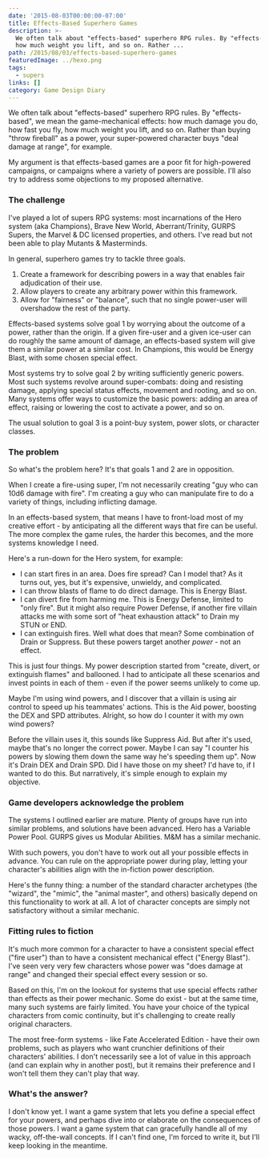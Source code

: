 ```yaml
---
date: '2015-08-03T00:00:00-07:00'
title: Effects-Based Superhero Games
description: >-
  We often talk about "effects-based" superhero RPG rules. By "effects-based", we mean the game-mechanical effects: how much damage you do, how fast you fly,
  how much weight you lift, and so on. Rather ...
path: /2015/08/03/effects-based-superhero-games
featuredImage: ../hexo.png
tags:
  - supers
links: []
category: Game Design Diary
---
```


We often talk about "effects-based" superhero RPG rules.
By "effects-based", we mean the game-mechanical effects:
how much damage you do, how fast you fly, how much weight
you lift, and so on. Rather than buying "throw fireball"
as a power, your super-powered character buys
"deal damage at range", for example.

My argument is that effects-based games are a poor fit
for high-powered campaigns, or campaigns where a variety
of powers are possible. I'll also try to address some
objections to my proposed alternative.

<!-- more -->

### The challenge

I've played a lot of supers RPG systems: most incarnations
of the Hero system (aka Champions), Brave New World,
Aberrant/Trinity, GURPS Supers, the Marvel & DC
licensed properties, and others. I've read but not
been able to play Mutants & Masterminds.

In general, superhero games try to tackle three goals.

1. Create a framework for describing powers in a way that enables fair adjudication of their use.
2. Allow players to create any arbitrary power within this framework.
3. Allow for "fairness" or "balance", such that no single power-user will overshadow the rest of the party.

Effects-based systems solve goal 1 by worrying about the outcome
of a power, rather than the origin. If a given fire-user and a given
ice-user can do roughly the same amount of damage, an effects-based
system will give them a similar power at a similar cost. In Champions,
this would be Energy Blast, with some chosen special effect.

Most systems try to solve goal 2 by writing sufficiently generic
powers. Most such systems revolve around super-combats:
doing and resisting damage, applying special status effects,
movement and rooting, and so on. Many systems offer ways to
customize the basic powers: adding an area of effect, raising or
lowering the cost to activate a power, and so on.

The usual solution to goal 3 is a point-buy system, power slots,
or character classes.

### The problem

So what's the problem here? It's that goals 1 and 2 are in opposition.

When I create a fire-using super, I'm not necessarily creating
"guy who can 10d6 damage with fire".
I'm creating a guy who can manipulate fire to do a variety of things,
including inflicting damage.

In an effects-based system, that means I have to front-load
most of my creative effort - by anticipating all the different
ways that fire can be useful. The more complex the game rules,
the harder this becomes, and the more systems knowledge I need.

Here's a run-down for the Hero system, for example:

* I can start fires in an area. Does fire spread? Can I model that? As it turns out, yes, but it's expensive, unwieldy, and complicated.
* I can throw blasts of flame to do direct damage. This is Energy Blast.
* I can divert fire from harming me. This is Energy Defense, limited to "only fire". But it might also require Power Defense, if another fire villain attacks me with some sort of "heat exhaustion attack" to Drain my STUN or END.
* I can extinguish fires. Well what does that mean? Some combination of Drain or Suppress. But these powers target another *power* - not an effect.

This is just four things. My power description started from
"create, divert, or extinguish flames" and ballooned.
I had to anticipate all these scenarios and invest points
in each of them - even if the power seems unlikely to come up.

Maybe I'm using wind powers, and I discover that a villain
is using air control to speed up his teammates' actions.
This is the Aid power, boosting the DEX and SPD attributes.
Alright, so how do I counter it with my own wind powers?

Before the villain uses it, this sounds like Suppress Aid.
But after it's used, maybe that's no longer the correct
power. Maybe I can say "I counter his powers by slowing them
down the same way he's speeding them up". Now it's
Drain DEX and Drain SPD. Did I have those on my sheet?
I'd have to, if I wanted to do this. But narratively,
it's simple enough to explain my objective.

### Game developers acknowledge the problem

The systems I outlined earlier are mature.
Plenty of groups have run into similar problems, and solutions
have been advanced.
Hero has a Variable Power Pool.
GURPS gives us Modular Abilities.
M&M has a similar mechanic.

With such powers, you don't have to work out all your possible
effects in advance. You can rule on the appropriate power during
play, letting your character's abilities align with the
in-fiction power description.

Here's the funny thing: a number of the standard character
archetypes (the "wizard", the "mimic", the "animal master",
and others) basically depend on this functionality to
work at all. A lot of character concepts are simply not
satisfactory without a similar mechanic.

### Fitting rules to fiction

It's much more common for a character to have a consistent
special effect ("fire user") than to have a consistent
mechanical effect ("Energy Blast"). I've seen very very
few characters whose power was "does damage at range"
and changed their special effect every session or so.

Based on this, I'm on the lookout for systems that use
special effects rather than effects as their power
mechanic. Some do exist - but at the same time, many
such systems are fairly limited. You have your choice
of the typical characters from comic continuity, but it's
challenging to create really original characters.

The most free-form systems - like Fate Accelerated
Edition - have their own problems, such as players who
want crunchier definitions of their characters' abilities.
I don't necessarily see a lot of value in this approach
(and can explain why in another post), but it remains their
preference and I won't tell them they can't play that way.

### What's the answer?

I don't know yet. I want a game system that lets you
define a special effect for your powers, and perhaps
dive into or elaborate on the consequences of those
powers. I want a game system that can gracefully handle
all of my wacky, off-the-wall concepts. If I can't
find one, I'm forced to write it, but I'll keep looking
in the meantime.
